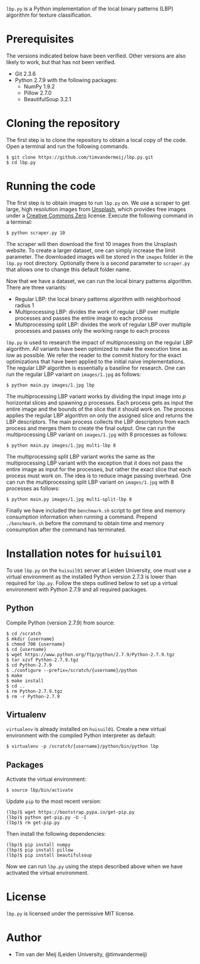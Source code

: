 `lbp.py` is a Python implementation of the local binary patterns (LBP) algorithm for texture classification.

Prerequisites
=============

The versions indicated below have been verified. Other versions are also likely to work, but that has not been verified.

* Git 2.3.6
* Python 2.7.9 with the following packages:
  * NumPy 1.9.2
  * Pillow 2.7.0
  * BeautifulSoup 3.2.1

Cloning the repository
======================

The first step is to clone the repository to obtain a local copy of the code. Open a terminal and run the following commands.

    $ git clone https://github.com/timvandermeij/lbp.py.git
    $ cd lbp.py

Running the code
================

The first step is to obtain images to run `lbp.py` on. We use a scraper to get large, high resolution images from [Unsplash](https://unsplash.com), which
provides free images under a [Creative Commons Zero](https://unsplash.com/license) license. Execute the following command in a terminal:

    $ python scraper.py 10

The scraper will then download the first 10 images from the Unsplash website. To create a larger dataset, one can simply increase the limit parameter.
The downloaded images will be stored in the `images` folder in the `lbp.py` root directory. Optionally there is a second parameter to `scraper.py` that
allows one to change this default folder name.

Now that we have a dataset, we can run the local binary patterns algorithm. There are three variants:

* Regular LBP: the local binary patterns algorithm with neighborhood radius 1
* Multiprocessing LBP: divides the work of regular LBP over multiple processes and passes the entire image to each process
* Multiprocessing split LBP: divides the work of regular LBP over multiple processes and passes only the working range to each process

`lbp.py` is used to research the impact of multiprocessing on the regular LBP algorithm. All variants have been optimized to make the execution time as low
as possible. We refer the reader to the commit history for the exact optimizations that have been applied to the initial naive implementations. The regular
LBP algorithm is essentially a baseline for research. One can run the regular LBP variant on `images/1.jpg` as follows:

    $ python main.py images/1.jpg lbp

The multiprocessing LBP variant works by dividing the input image into _p_ horizontal slices and spawning _p_ processes. Each process gets as input the
entire image and the bounds of the slice that it should work on. The process applies the regular LBP algorithm on only the assigned slice and returns the
LBP descriptors. The main process collects the LBP descriptors from each process and merges them to create the final output. One can run the multiprocessing
LBP variant on `images/1.jpg` with 8 processes as follows:

    $ python main.py images/1.jpg multi-lbp 8

The multiprocessing split LBP variant works the same as the multiprocessing LBP variant with the exception that it does not pass the entire image as input
for the processes, but rather the exact slice that each process must work on. The idea is to reduce image passing overhead. One can run the multiprocessing
split LBP variant on `images/1.jpg` with 8 processes as follows:

    $ python main.py images/1.jpg multi-split-lbp 8

Finally we have included the `benchmark.sh` script to get time and memory consumption information when running a command. Prepend `./benchmark.sh` before the
command to obtain time and memory consumption after the command has terminated.

Installation notes for `huisuil01`
==================================

To use `lbp.py` on the `huisuil01` server at Leiden University, one must use a virtual environment as the installed Python version 2.7.3 is lower than required
for `lbp.py`. Follow the steps outlined below to set up a virtual environment with Python 2.7.9 and all required packages.

Python
------

Compile Python (version 2.7.9) from source:

    $ cd /scratch
    $ mkdir {username}
    $ chmod 700 {username}
    $ cd {username}
    $ wget https://www.python.org/ftp/python/2.7.9/Python-2.7.9.tgz
    $ tar xzvf Python-2.7.9.tgz
    $ cd Python-2.7.9
    $ ./configure --prefix=/scratch/{username}/python
    $ make
    $ make install
    $ cd ..
    $ rm Python-2.7.9.tgz
    $ rm -r Python-2.7.9

Virtualenv
----------

`virtualenv` is already installed on `huisuil01`. Create a new virtual environment with the compiled Python interpreter as default:

    $ virtualenv -p /scratch/{username}/python/bin/python lbp

Packages
--------

Activate the virtual environment:

    $ source lbp/bin/activate

Update `pip` to the most recent version:

    (lbp)$ wget https://bootstrap.pypa.io/get-pip.py
    (lbp)$ python get-pip.py -U -I
    (lbp)$ rm get-pip.py

Then install the following dependencies:

    (lbp)$ pip install numpy
    (lbp)$ pip install pillow
    (lbp)$ pip install beautifulsoup

Now we can run `lbp.py` using the steps described above when we have activated the virtual environment.

License
=======

`lbp.py` is licensed under the permissive MIT license.

Author
======

* Tim van der Meij (Leiden University, @timvandermeij)
